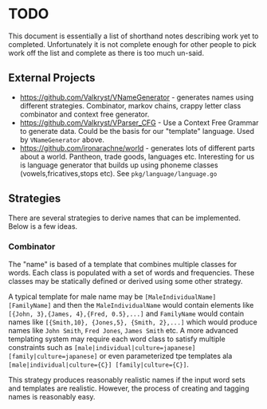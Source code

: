 # TODO

This document is essentially a list of shorthand notes describing work yet to completed.
Unfortunately it is not complete enough for other people to pick work off the list and
complete as there is too much un-said.

## External Projects

* https://github.com/Valkryst/VNameGenerator - generates names using different strategies. Combinator,
  markov chains, crappy letter class combinator and context free generator.
* https://github.com/Valkryst/VParser_CFG - Use a Context Free Grammar to generate data. Could be the
  basis for our "template" language. Used by `VNameGenerator` above.
* https://github.com/ironarachne/world - generates lots of different parts about a world.
  Pantheon, trade goods, languages etc. Interesting for us is language generator that builds
  up using phoneme classes (vowels,fricatives,stops etc). See `pkg/language/language.go`

## Strategies

There are several strategies to derive names that can be implemented. Below is a few ideas.

### Combinator

The "name" is based of a template that combines multiple classes for words. Each class is populated
with a set of words and frequencies. These classes may be statically defined or derived using some other
strategy.

A typical template for male name may be `[MaleIndividualName] [FamilyName]` and then the `MaleIndividualName`
would contain elements like `[{John, 3},{James, 4},{Fred, 0.5},...]` and `FamilyName` would contain names like
`[{Smith,10}, {Jones,5}, {Smith, 2},...]` which would produce names like `John Smith`, `Fred Jones`,
`James Smith` etc. A more advanced templating system may require each word class to satisfy multiple constraints
such as `[male|individual|culture=japanese] [family|culture=japanese]` or even parameterized tpe templates ala
`[male|individual|culture={C}] [family|culture={C}]`.

This strategy produces reasonably realistic names if the input word sets and templates are realistic. However, the
process of creating and tagging names is reasonably easy.
